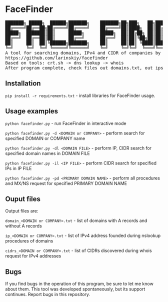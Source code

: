# FaceFinder
<pre>
███████╗ █████╗  ██████╗███████╗    ███████╗██╗███╗   ██╗██████╗ ███████╗██████╗ 
██╔════╝██╔══██╗██╔════╝██╔════╝    ██╔════╝██║████╗  ██║██╔══██╗██╔════╝██╔══██╗
█████╗  ███████║██║     █████╗      █████╗  ██║██╔██╗ ██║██║  ██║█████╗  ██████╔╝
██╔══╝  ██╔══██║██║     ██╔══╝      ██╔══╝  ██║██║╚██╗██║██║  ██║██╔══╝  ██╔══██╗
██║     ██║  ██║╚██████╗███████╗    ██║     ██║██║ ╚████║██████╔╝███████╗██║  ██║
╚═╝     ╚═╝  ╚═╝ ╚═════╝╚══════╝    ╚═╝     ╚═╝╚═╝  ╚═══╝╚═════╝ ╚══════╝╚═╝  ╚═╝
A tool for searching domains, IPv4 and CIDR of companies by certificates
https://github.com/larinskiy/facefinder
Based on tools: crt.sh -> dns lookup -> whois
After program complete, check files out_domains.txt, out_ips.txt and out_cidrs.txt
</pre>

## Installation

`pip install -r requirements.txt` - install libraries for FaceFinder usage.

## Usage examples

`python facefinder.py` - run FaceFinder in interactive mode

`python facefinder.py -d <DOMAIN or COMPANY>` - perform search for specified DOMAIN or COMPANY name

`python facefinder.py -dl <DOMAIN FILE>` - perform IP, CIDR search for specified domain names in DOMAIN FILE

`python facefinder.py -il <IP FILE>` - perform CIDR search for specified IPs in IP FILE

`python facefinder.py -pd <PRIMARY DOMAIN NAME>` - perform all procedures and MX/NS request for specified PRIMARY DOMAIN NAME

## Ouput files

Output files are:

`domain_<DOMAIN or COMPANY>.txt` - list of domains with A records and without A records

`ip_<DOMAIN or COMPANY>.txt` - list of IPv4 address founded during nslookup procedures of domains

`cidrs_<DOMAIN or COMPANY>.txt` - list of CIDRs discovered during whois request for IPv4 addresses

## Bugs
If you find bugs in the operation of this program, be sure to let me know about them. This tool was developed spontaneously, but its support continues. Report bugs in this repository.
